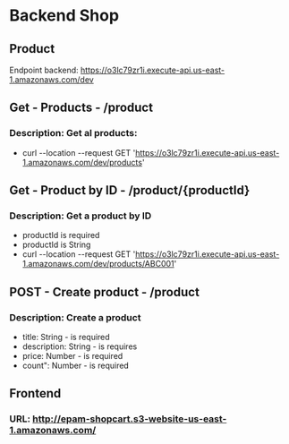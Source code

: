 # Backend Shop
## Product
Endpoint backend: https://o3lc79zr1i.execute-api.us-east-1.amazonaws.com/dev

## Get - Products - /product
### Description: Get al products:
- curl --location --request GET 'https://o3lc79zr1i.execute-api.us-east-1.amazonaws.com/dev/products'


## Get - Product by ID - /product/{productId}
### Description: Get a product by ID
- productId is required
- productId is String
- curl --location --request GET 'https://o3lc79zr1i.execute-api.us-east-1.amazonaws.com/dev/products/ABC001'

## POST - Create product - /product 
### Description: Create a product

- title: String - is required
- description: String - is requires
- price: Number - is required
- count": Number - is required

## Frontend
### URL: http://epam-shopcart.s3-website-us-east-1.amazonaws.com/